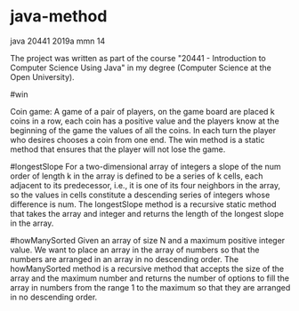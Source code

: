 # java-method
java 20441 2019a mmn 14

The project was written as part of the course "20441 - Introduction to Computer Science Using Java" in my degree (Computer Science at the Open University).

#win

Coin game: A game of a pair of players, on the game board are placed k coins in a row, each coin has a positive value and the players know at the beginning of the game the values ​​of all the coins. In each turn the player who desires chooses a coin from one end. The win method is a static method that ensures that the player will not lose the game.


#longestSlope
For a two-dimensional array of integers a slope of the num order of length k in the array is defined to be a series of k cells, each adjacent to its predecessor, i.e., it is one of its four neighbors in the array, so the values ​​in cells constitute a descending series of integers whose difference is num.
The longestSlope method is a recursive static method that takes the array and integer and returns the length of the longest slope in the array.


#howManySorted
Given an array of size N and a maximum positive integer value. We want to place an array in the array of numbers so that the numbers are arranged in an array in no descending order.
The howManySorted method is a recursive method that accepts the size of the array and the maximum number and returns the number of options to fill the array in numbers from the range 1 to the maximum so that they are arranged in no descending order.
